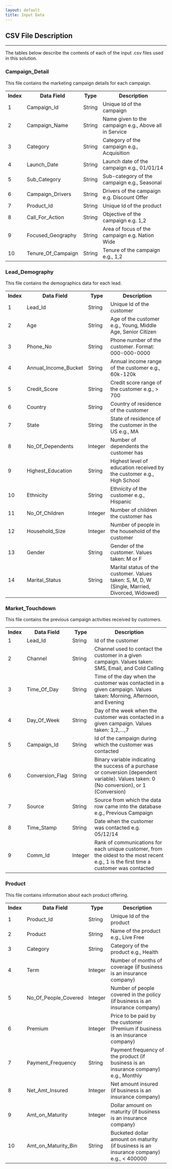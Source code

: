 ```yaml
---
layout: default
title: Input Data
---
```


## CSV File Description
--------------------------

The tables below describe the contents of each of the input .csv files used in this solution. 
### Campaign_Detail
			
This file contains the marketing campaign details for each campaign.

<table class=table table-striped table-condensed>
   <tr>
    <th>Index</th>
    <th>Data Field</th>
    <th>Type</th>
    <th>Description</th>
  </tr>

<tr><td>1</td><td>	Campaign_Id</td><td>String</td><td>Unique Id of the campaign </td></tr>
<tr><td>2</td><td>	Campaign_Name</td><td>String</td><td>Name given to the campaign e.g., Above all in Service</td></tr>
<tr><td>3</td><td>	Category</td><td>String</td><td>Category of the campaign e.g., Acquisition</td></tr>
<tr><td>4</td><td>	Launch_Date</td><td>String</td><td>Launch date of the campaign e.g., 01/01/14</td></tr>
<tr><td>5</td><td>	Sub_Category</td><td>String</td><td>Sub-category of the campaign e.g., Seasonal</td></tr>
<tr><td>6</td><td>	Campaign_Drivers</td><td>String</td><td>Drivers of the campaign e.g. Discount Offer</td></tr>
<tr><td>7</td><td>	Product_Id</td><td>String</td><td>Unique Id of the product</td></tr>
<tr><td>8</td><td>	Call_For_Action</td><td>String</td><td>Objective of the campaign e.g. 1,2 </td></tr>
<tr><td>9</td><td>	Focused_Geography</td><td>String</td><td>Area of focus of the campaign e.g. Nation Wide</td></tr>
<tr><td>10</td><td>	Tenure_Of_Campaign</td><td>String</td><td>Tenure of the campaign e.g., 1,2</td></tr>
</table>

###  Lead_Demography	

This file contains the demographics data for each lead.
<table class=table table-striped table-condensed>
   <tr>
    <th>Index</th>
    <th>Data Field</th>
    <th>Type</th>
    <th>Description</th>
  </tr>

<tr><td>1</td><td>	Lead_Id</td><td>String</td><td>	Unique Id of the customer </td></tr>
<tr><td>2</td><td>	Age	</td><td> String</td><td>Age of the customer e.g., Young, Middle Age, Senior Citizen</td></tr>
<tr><td>3</td><td>	Phone_No</td><td>String</td><td>Phone number of the customer.  Format: 000-000-0000</td></tr>
<tr><td>4</td><td>	Annual_Income_Bucket</td><td>String</td><td>Annual income range of the customer e.g., 60k-120k</td></tr>
<tr><td>5</td><td> Credit_Score</td><td>String</td><td>Credit score range of the customer e.g., > 700</td></tr>
<tr><td>6</td><td> Country</td><td>String</td><td>Country of residence of the customer</td></tr>
<tr><td>7</td><td>	State</td><td>String</td><td>State of residence of the customer in the US e.g., MA</td></tr>
<tr><td>8</td><td>	No_Of_Dependents</td><td>Integer</td><td>Number of dependents the customer has</td></tr>
<tr><td>9</td><td>	Highest_Education</td><td>String</td><td>Highest level of education received by the customer e.g., High School</td></tr>
<tr><td>10</td><td>	Ethnicity</td><td>String</td><td>Ethnicity of the customer e.g., Hispanic</td></tr>
<tr><td>11</td><td>	No_Of_Children</td><td>Integer</td><td>Number of children the customer has</td></tr>
<tr><td>12</td><td>	Household_Size</td><td>Integer</td><td>Number of people in the household of the customer</td></tr>
<tr><td>13</td><td>	Gender</td><td> String</td><td>	Gender of the customer.  Values taken: M or F</td></tr>
<tr><td>14</td><td>	Marital_Status</td><td>String</td><td>Marital status of the customer.  Values taken:  S, M, D, W (Single, Married, Divorced, Widowed)</td></tr>

</table>

###	Market_Touchdown

This file contains the previous campaign activities received by customers.

<table class=table table-striped table-condensed>
   <tr>
    <th>Index</th>
    <th>Data Field</th>
    <th>Type</th>
    <th>Description</th>
  </tr>
<tr><td>1</td><td>Lead_Id</td><td>String</td><td>Id of the customer</td></tr>
<tr><td>2</td><td>Channel</td><td>String</td><td>Channel used to contact the customer in a given campaign. Values taken:  SMS, Email, and Cold Calling</td></tr>
<tr><td>3</td><td>Time_Of_Day</td><td>String</td><td>Time of the day when the customer was contacted  in a given campaign.  Values taken:  Morning, Afternoon, and Evening</td></tr>
<tr><td>4</td><td>Day_Of_Week</td><td>String</td><td>Day of the week when the customer was contacted  in a given campaign. Values taken: 1,2,…,7</td></tr>
<tr><td>5</td><td>Campaign_Id</td><td>String</td><td>Id of the campaign during which the customer was contacted</td></tr>
<tr><td>6</td><td>	Conversion_Flag</td><td>String</td><td>	Binary variable indicating the success of a purchase or conversion (dependent variable).  Values taken: 0 (No conversion), or 1 (Conversion)</td></tr>
<tr><td>7</td><td>Source</td><td>String</td><td>	Source from which the data row came into the database
e.g., Previous Campaign</td></tr>
<tr><td>8</td><td>Time_Stamp</td><td>String</td><td>Date when the customer was contacted
e.g. 05/12/14</td></tr>
<tr><td>9</td><td>Comm_Id</td><td>Integer</td><td>Rank of communications for each unique customer, from the oldest to the most recent e.g., 1 is the first time a customer was contacted</td></tr>
</table>

###	Product		

This file contains information about each product offering.

<table class=table table-striped table-condensed>
   <tr>
    <th>Index</th>
    <th>Data Field</th>
    <th>Type</th>
    <th>Description</th>
  </tr>
<tr><td>1</td><td>	Product_Id</td><td>	String</td><td>Unique Id of the product</td></tr>
<tr><td>2</td><td>	Product</td><td>String</td><td>Name of the product e.g., Live Free</td></tr>
<tr><td>3</td><td>	Category</td><td>String</td><td>Category of the product e.g., Health</td></tr>
<tr><td>4</td><td>	Term</td><td>Integer</td><td>Number of months of coverage (if business is an insurance company)</td></tr>
<tr><td>5</td><td>	No_Of_People_Covered</td><td>Integer</td><td>Number of people covered in the policy (if business is an insurance company)</td></tr>
<tr><td>6</td><td>	Premium</td><td>Integer</td><td>Price to be paid by the customer (Premium if business is an insurance company)</td></tr>
<tr><td>7</td><td>	Payment_Frequency</td><td>String</td><td>Payment frequency of the product (if business is an insurance company) e.g., Monthly</td></tr>
<tr><td>8</td><td>	Net_Amt_Insured</td><td>Integer</td><td>Net amount insured (if business is an insurance company)</td></tr>
<tr><td>9</td><td>	Amt_on_Maturity</td><td> Integer</td><td>Dollar amount on maturity (if business is an insurance company)</td></tr>
<tr><td>10</td><td>	Amt_on_Maturity_Bin</td><td>String</td><td>Bucketed dollar amount on maturity (if business is an insurance company) e.g., &lt; 400000 </td></tr>
</table>

